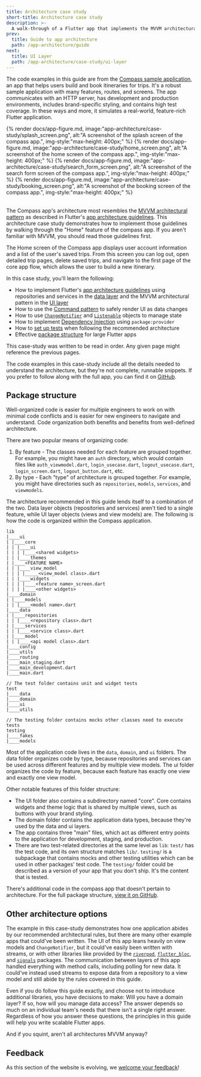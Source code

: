 ```yaml
---
title: Architecture case study
short-title: Architecture case study
description: >-
  A walk-through of a Flutter app that implements the MVVM architectural pattern.
prev:
  title: Guide to app architecture
  path: /app-architecture/guide
next:
  title: UI Layer
  path: /app-architecture/case-study/ui-layer
---
```


The code examples in this guide are from the [Compass sample application][],
an app that helps users build and book itineraries for trips.
It's a robust sample application with many features, routes, and screens.
The app communicates with an HTTP server,
has development and production environments,
includes brand-specific styling, and contains high test coverage.
In these ways and more, it simulates a real-world,
feature-rich Flutter application.

<div class="wrapping-row" style="margin-block-end: 2rem">
  {% render docs/app-figure.md, image:"app-architecture/case-study/splash_screen.png", alt:"A screenshot of the splash screen of the compass app.", img-style:"max-height: 400px;" %}
  {% render docs/app-figure.md, image:"app-architecture/case-study/home_screen.png", alt:"A screenshot of the home screen of the compass app.", img-style:"max-height: 400px;" %}
  {% render docs/app-figure.md, image:"app-architecture/case-study/search_form_screen.png", alt:"A screenshot of the search form screen of the compass app.", img-style:"max-height: 400px;" %}
  {% render docs/app-figure.md, image:"app-architecture/case-study/booking_screen.png", alt:"A screenshot of the booking screen of the compass app.", img-style:"max-height: 400px;" %}
</div>

The Compass app's architecture most resembles the [MVVM architectural pattern][]
as described in Flutter's [app architecture guidelines][].
This architecture case study demonstrates how to
implement those guidelines by walking through
the "Home" feature of the compass app.
If you aren't familiar with MVVM, you should read those guidelines first.

The Home screen of the Compass app displays user account information and
a list of the user's saved trips.
From this screen you can log out, open detailed trip pages,
delete saved trips, and navigate to the first page of the core app flow,
which allows the user to build a new itinerary.

In this case study, you'll learn the following:

* How to implement Flutter's [app architecture guidelines][]
  using repositories and services in the [data layer][] and
  the MVVM architectural pattern in the [UI layer][]
* How to use the [Command pattern][] to safely render UI as data changes
* How to use [`ChangeNotifier`][] and [`Listenable`][] objects to manage state
* How to implement [Dependency Injection][] using `package:provider`
* How to [set up tests][] when following the recommended architecture
* Effective [package structure][] for large Flutter apps

This case-study was written to be read in order.
Any given page might reference the previous pages.

The code examples in this case-study include all the details needed to
understand the architecture, but they're not complete, runnable snippets.
If you prefer to follow along with the full app,
you can find it on [GitHub][].

## Package structure

Well-organized code is easier for multiple engineers to work on with
minimal code conflicts and is easier for new engineers to
navigate and understand.
Code organization both benefits and benefits from well-defined architecture.

There are two popular means of organizing code:

1. By feature - The classes needed for each feature are grouped together. For
   example, you might have an `auth` directory, which would contain files
   like `auth_viewmodel.dart`, `login_usecase.dart`, `logout_usecase.dart`,
   `login_screen.dart`, `logout_button.dart`, etc.
2. By type - Each "type" of architecture is grouped together.
   For example, you might have directories such as
   `repositories`, `models`, `services`, and `viewmodels`.

The architecture recommended in this guide lends itself to
a combination of the two.
Data layer objects (repositories and services) aren't tied to a single feature,
while UI layer objects (views and view models) are.
The following is how the code is organized within the Compass application.

```plaintext
lib
|____ui
| |____core
| | |____ui
| | | |____<shared widgets>
| | |____themes
| |____<FEATURE NAME>
| | |____view_model
| | | |_____<view_model class>.dart
| | |____widgets
| | | |____<feature name>_screen.dart
| | | |____<other widgets>
|____domain
| |____models
| | |____<model name>.dart
|____data
| |____repositories
| | |____<repository class>.dart
| |____services
| | |____<service class>.dart
| |____model
| | |____<api model class>.dart
|____config
|____utils
|____routing
|____main_staging.dart
|____main_development.dart
|____main.dart

// The test folder contains unit and widget tests
test
|____data
|____domain
|____ui
|____utils

// The testing folder contains mocks other classes need to execute tests
testing
|____fakes
|____models
```

Most of the application code lives in the
`data`, `domain`, and `ui` folders.
The data folder organizes code by type,
because repositories and services can be used across
different features and by multiple view models.
The ui folder organizes the code by feature,
because each feature has exactly one view and exactly one view model.

Other notable features of this folder structure:

* The UI folder also contains a subdirectory named "core".
  Core contains widgets and theme logic that is shared by multiple views,
  such as buttons with your brand styling.
* The domain folder contains the application data types, because they're
  used by the data and ui layers.
* The app contains three "main" files, which act as different entry points to
  the application for development, staging, and production.
* There are two test-related directories at the same level as `lib`: `test/` has
  the test code, and its own structure matches `lib/`. `testing/` is a
  subpackage that contains mocks and other testing utilities which can be used
  in other packages' test code. The `testing/` folder could be described as a
  version of your app that you don't ship. It's the content that is tested.

There's additional code in the compass app that doesn't pertain to architecture.
For the full package structure, [view it on GitHub][].

## Other architecture options

The example in this case-study demonstrates how one application abides by our
recommended architectural rules, but there are many other example apps that
could've been written. The UI of this app leans heavily on view models
and `ChangeNotifier`, but it could've easily been written
with streams, or with other libraries like provided by the [`riverpod`][],
[`flutter_bloc`][], and [`signals`][] packages.
The communication between layers of this app handled
everything with method calls, including polling for new data.
It could've instead used streams to expose data from a repository to
a view model and still abide by the rules covered in this guide.

Even if you do follow this guide exactly,
and choose not to introduce additional libraries, you have decisions to make:
Will you have a domain layer?
If so, how will you manage data access?
The answer depends so much on an individual team's needs that
there isn't a single right answer.
Regardless of how you answer these questions,
the principles in this guide will help you write scalable Flutter apps.

And if you squint, aren't all architectures MVVM anyway?

[Compass sample application]: https://github.com/flutter/samples/tree/main/compass_app
[MVVM architectural pattern]: https://en.wikipedia.org/wiki/Model%E2%80%93view%E2%80%93viewmodel
[app architecture guidelines]: /app-architecture/guide
[data layer]: /app-architecture/case-study/data-layer
[UI layer]: /app-architecture/case-study/ui-layer
[Command pattern]: /app-architecture/case-study/ui-layer#command-objects
[`ChangeNotifier`]: {{site.api}}/flutter/foundation/ChangeNotifier-class.html
[`Listenable`]: {{site.api}}/flutter/foundation/Listenable-class.html
[Dependency Injection]: /app-architecture/case-study/dependency-injection
[set up tests]: /app-architecture/case-study/testing
[view it on GitHub]: https://github.com/flutter/samples/tree/main/compass_app
[GitHub]: https://github.com/flutter/samples/tree/main/compass_app
[`riverpod`]: {{site.pub-pkg}}/riverpod
[`flutter_bloc`]: {{site.pub-pkg}}/flutter_bloc
[`signals`]: {{site.pub-pkg}}/signals
[package structure]: /app-architecture/case-study#package-structure

## Feedback

As this section of the website is evolving,
we [welcome your feedback][]!

[welcome your feedback]: https://google.qualtrics.com/jfe/form/SV_4T0XuR9Ts29acw6?page="case-study/index"
